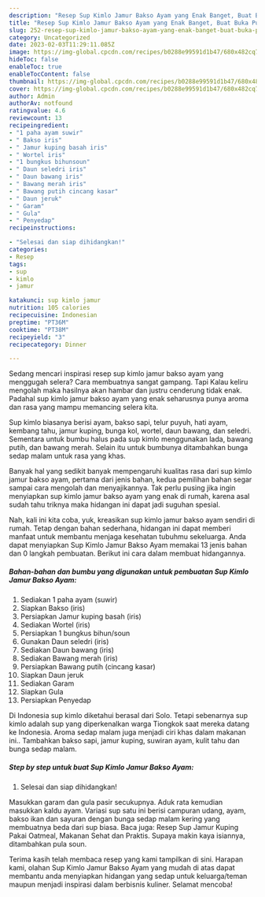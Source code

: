 ```yaml
---
description: "Resep Sup Kimlo Jamur Bakso Ayam yang Enak Banget, Buat Buka Puasa Enak"
title: "Resep Sup Kimlo Jamur Bakso Ayam yang Enak Banget, Buat Buka Puasa Enak"
slug: 252-resep-sup-kimlo-jamur-bakso-ayam-yang-enak-banget-buat-buka-puasa-enak
category: Uncategorized
date: 2023-02-03T11:29:11.085Z
image: https://img-global.cpcdn.com/recipes/b0288e99591d1b47/680x482cq70/sup-kimlo-jamur-bakso-ayam-foto-resep-utama.jpg
hideToc: false
enableToc: true
enableTocContent: false
thumbnail: https://img-global.cpcdn.com/recipes/b0288e99591d1b47/680x482cq70/sup-kimlo-jamur-bakso-ayam-foto-resep-utama.jpg
cover: https://img-global.cpcdn.com/recipes/b0288e99591d1b47/680x482cq70/sup-kimlo-jamur-bakso-ayam-foto-resep-utama.jpg
author: Admin
authorAv: notfound
ratingvalue: 4.6
reviewcount: 13
recipeingredient:
- "1 paha ayam suwir"
- " Bakso iris"
- " Jamur kuping basah iris"
- " Wortel iris"
- "1 bungkus bihunsoun"
- " Daun seledri iris"
- " Daun bawang iris"
- " Bawang merah iris"
- " Bawang putih cincang kasar"
- " Daun jeruk"
- " Garam"
- " Gula"
- " Penyedap"
recipeinstructions:

- "Selesai dan siap dihidangkan!"
categories:
- Resep
tags:
- sup
- kimlo
- jamur

katakunci: sup kimlo jamur 
nutrition: 105 calories
recipecuisine: Indonesian
preptime: "PT36M"
cooktime: "PT38M"
recipeyield: "3"
recipecategory: Dinner

---
```



Sedang mencari inspirasi resep sup kimlo jamur bakso ayam yang menggugah selera? Cara membuatnya sangat gampang. Tapi Kalau keliru mengolah maka hasilnya akan hambar dan justru cenderung tidak enak. Padahal sup kimlo jamur bakso ayam yang enak seharusnya punya aroma dan rasa yang mampu memancing selera kita.


Sup kimlo biasanya berisi ayam, bakso sapi, telur puyuh, hati ayam, kembang tahu, jamur kuping, bunga kol, wortel, daun bawang, dan seledri. Sementara untuk bumbu halus pada sup kimlo menggunakan lada, bawang putih, dan bawang merah. Selain itu untuk bumbunya ditambahkan bunga sedap malam untuk rasa yang khas.

Banyak hal yang sedikit banyak mempengaruhi kualitas rasa dari sup kimlo jamur bakso ayam, pertama dari jenis bahan, kedua pemilihan bahan segar sampai cara mengolah dan menyajikannya. Tak perlu pusing jika ingin menyiapkan sup kimlo jamur bakso ayam yang enak di rumah, karena asal sudah tahu triknya maka hidangan ini dapat jadi suguhan spesial.


Nah, kali ini kita coba, yuk, kreasikan sup kimlo jamur bakso ayam sendiri di rumah. Tetap dengan bahan sederhana, hidangan ini dapat memberi manfaat untuk membantu menjaga kesehatan tubuhmu sekeluarga. Anda dapat menyiapkan Sup Kimlo Jamur Bakso Ayam memakai 13 jenis bahan dan 0 langkah pembuatan. Berikut ini cara dalam membuat hidangannya.

<!--inarticleads1-->

##### Bahan-bahan dan bumbu yang digunakan untuk pembuatan Sup Kimlo Jamur Bakso Ayam:

1. Sediakan 1 paha ayam (suwir)
1. Siapkan  Bakso (iris)
1. Persiapkan  Jamur kuping basah (iris)
1. Sediakan  Wortel (iris)
1. Persiapkan 1 bungkus bihun/soun
1. Gunakan  Daun seledri (iris)
1. Sediakan  Daun bawang (iris)
1. Sediakan  Bawang merah (iris)
1. Persiapkan  Bawang putih (cincang kasar)
1. Siapkan  Daun jeruk
1. Sediakan  Garam
1. Siapkan  Gula
1. Persiapkan  Penyedap


Di Indonesia sup kimlo diketahui berasal dari Solo. Tetapi sebenarnya sup kimlo adalah sup yang diperkenalkan warga Tiongkok saat mereka datang ke Indonesia. Aroma sedap malam juga menjadi ciri khas dalam makanan ini.. Tambahkan bakso sapi, jamur kuping, suwiran ayam, kulit tahu dan bunga sedap malam. 

<!--inarticleads2-->

##### Step by step untuk buat Sup Kimlo Jamur Bakso Ayam:


1. Selesai dan siap dihidangkan!

Masukkan garam dan gula pasir secukupnya. Aduk rata kemudian masukkan kaldu ayam. Variasi sup satu ini berisi campuran udang, ayam, bakso ikan dan sayuran dengan bunga sedap malam kering yang membuatnya beda dari sup biasa. Baca juga: Resep Sup Jamur Kuping Pakai Oatmeal, Makanan Sehat dan Praktis. Supaya makin kaya isiannya, ditambahkan pula soun. 

Terima kasih telah membaca resep yang kami tampilkan di sini. Harapan kami, olahan Sup Kimlo Jamur Bakso Ayam yang mudah di atas dapat membantu anda menyiapkan hidangan yang sedap untuk keluarga/teman maupun menjadi inspirasi dalam berbisnis kuliner. Selamat mencoba!
